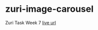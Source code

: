 # zuri-image-carousel
Zuri Task Week 7
[live url]("https://samadeen.github.io/zuri-image-carousel")
